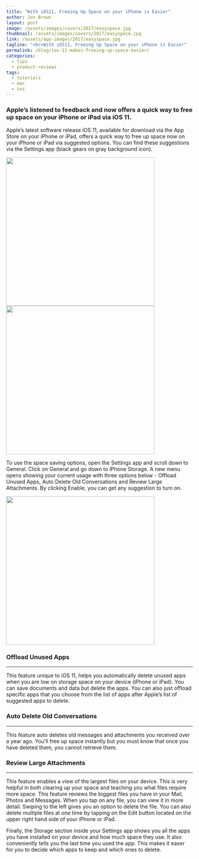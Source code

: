 ```yaml
---
title: "With iOS11, Freeing Up Space on your iPhone is Easier"
author: Jon Brown
layout: post
image: /assets/images/covers/2017/easyspace.jpg
thumbnail: /assets/images/covers/2017/easyspace.jpg
link: /assets/app-images/2017/easyspace.jpg
tagline: "<br>With iOS11, Freeing Up Space on your iPhone is Easier"
permalink: /blog/ios-11-makes-freeing-up-space-easier/
categories:
  - tips
  - product-reviews
tags:
  - tutorials
  - mac
  - ios
---
```

### Apple’s listened to feedback and now offers a quick way to free up space on your iPhone or iPad via iOS 11.

Apple’s latest software release iOS 11, available for download via the App Store on your iPhone or iPad, offers a quick way to free up space now on your iPhone or iPad via suggested options. You can find these suggestions via the Settings app (black gears on gray background icon).

<img src="{{ site.site_cdn }}/assets/images/blog/2017/freespace/ios11_freeupspace_image_1.jpg" class="img-fluid rounded m-2" width="400" />

<img src="{{ site.site_cdn }}/assets/images/blog/2017/freespace/ios11_freeupspace_image_2.jpg" class="img-fluid rounded m-2" width="400" />

To use the space saving options, open the Settings app and scroll down to General. Click on General and go down to iPhone Storage. A new menu opens showing your current usage with three options below - Offload Unused Apps, Auto Delete Old Conversations and Review Large Attachments. By clicking Enable, you can get any suggestion to turn on.

<img src="{{ site.site_cdn }}/assets/images/blog/2017/freespace/ios11_freeupspace_image_3.jpg" class="img-fluid rounded m-2" width="400" />

### Offload Unused Apps
---
This feature unique to iOS 11, helps you automatically delete unused apps when you are low on storage space on your device (iPhone or iPad). You can save documents and data but delete the apps. You can also just offload specific apps that you choose from the list of apps after Apple’s list of suggested apps to delete.

### Auto Delete Old Conversations
---
This feature auto deletes old messages and attachments you received over a year ago. You’ll free up space instantly but you must know that once you have deleted them, you cannot retrieve them.

### Review Large Attachments
---
This feature enables a view of the largest files on your device. This is very helpful in both clearing up your space and teaching you what files require more space. This feature reviews the biggest files you have in your Mail, Photos and Messages. When you tap on any file, you can view it in more detail. Swiping to the left gives you an option to delete the file.  You can also delete multiple files at one time by tapping on the Edit button located on the upper right hand side of your iPhone or iPad.

Finally, the Storage section inside your Settings app shows you all the apps you have installed on your device and how much space they use. It also conveniently tells you the last time you used the app. This makes it easer for you to decide which apps to keep and which ones to delete.
